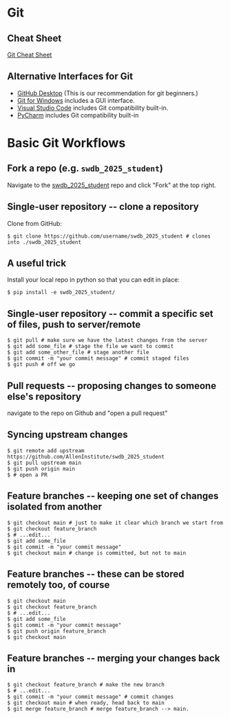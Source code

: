 # Git

## Cheat Sheet
[Git Cheat Sheet](https://about.gitlab.com/images/press/git-cheat-sheet.pdf)

## Alternative Interfaces for Git

* [GitHub Desktop](https://desktop.github.com) (This is our recommendation for git beginners.)
* [Git for Windows](https://gitforwindows.org) includes a GUI interface.
* [Visual Studio Code](https://code.visualstudio.com) includes Git compatibility built-in.
* [PyCharm](https://www.jetbrains.com/pycharm/) includes Git compatibility built-in

# Basic Git Workflows

## Fork a repo (e.g. `swdb_2025_student`)

Navigate to the [swdb_2025_student](https://github.com/allenInstitute/swdb_2025_student) repo and click "Fork" at the top right.


## Single-user repository -- clone a repository

Clone from GitHub:

`$ git clone https://github.com/username/swdb_2025_student # clones into ./swdb_2025_student`

## A useful trick
Install your local repo in python so that you can edit in place:

`$ pip install -e swdb_2025_student/`


## Single-user repository -- commit a specific set of files, push to server/remote

```
$ git pull # make sure we have the latest changes from the server
$ git add some_file # stage the file we want to commit
$ git add some_other_file # stage another file
$ git commit -m "your commit message" # commit staged files
$ git push # off we go
```

## Pull requests -- proposing changes to someone else's repository

navigate to the repo on Github and "open a pull request"

## Syncing upstream changes

```
$ git remote add upstream https://github.com/AllenInstitute/swdb_2025_student
$ git pull upstream main
$ git push origin main
$ # open a PR
```

## Feature branches -- keeping one set of changes isolated from another

```
$ git checkout main # just to make it clear which branch we start from
$ git checkout feature_branch
$ # ...edit...
$ git add some_file
$ git commit -m "your commit message"
$ git checkout main # change is committed, but not to main
```

## Feature branches -- these can be stored remotely too, of course

```
$ git checkout main
$ git checkout feature_branch
$ # ...edit...
$ git add some_file
$ git commit -m "your commit message"
$ git push origin feature_branch
$ git checkout main
```

## Feature branches -- merging your changes back in

```
$ git checkout feature_branch # make the new branch
$ # ...edit...
$ git commit -m "your commit message" # commit changes
$ git checkout main # when ready, head back to main
$ git merge feature_branch # merge feature_branch --> main.
```
